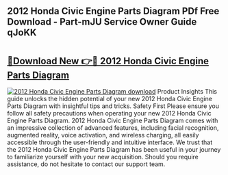 ## 2012 Honda Civic Engine Parts Diagram PDf Free Download - Part-mJU Service Owner Guide qJoKK

# <h2><a href="http://dfu055d.blite.top/?on=2012+Honda+Civic+Engine+Parts+Diagram">🔗Download New 👉🔴 2012 Honda Civic Engine Parts Diagram</a></h2>

[![2012 Honda Civic Engine Parts Diagram download](https://i.imgur.com/lujVjoI.png)](http://dfu055d.blite.top/?on=2012+Honda+Civic+Engine+Parts+Diagram)
Product Insights This guide unlocks the hidden potential of your new 2012 Honda Civic Engine Parts Diagram with insightful tips and tricks. Safety First Please ensure you follow all safety precautions when operating your new 2012 Honda Civic Engine Parts Diagram. 2012 Honda Civic Engine Parts Diagram comes with an impressive collection of advanced features, including facial recognition, augmented reality, voice activation, and wireless charging, all easily accessible through the user-friendly and intuitive interface. We trust that the 2012 Honda Civic Engine Parts Diagram has been useful in your journey to familiarize yourself with your new acquisition. Should you require assistance, do not hesitate to contact our support team.
